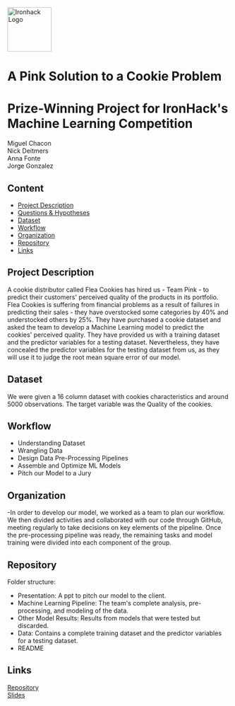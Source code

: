 <img src="https://bit.ly/2VnXWr2" alt="Ironhack Logo" width="100"/>

# A Pink Solution to a Cookie Problem <br> 

# Prize-Winning Project for IronHack's Machine Learning Competition
Miguel Chacon<br>Nick Deitmers<br>Anna Fonte<br>Jorge Gonzalez

## Content
- [Project Description](#project-description)
- [Questions & Hypotheses](#questions-hypotheses)
- [Dataset](#dataset)
- [Workflow](#workflow)
- [Organization](#organization)
- [Repository](#repository)
- [Links](#links)

## Project Description

A cookie distributor called Flea Cookies has hired us - Team Pink - to predict their customers' perceived quality of the products in its portfolio. <br> Flea Cookies is suffering from financial problems as a result of failures in predicting their sales - they have overstocked some categories by 40% and understocked others by 25%. They have purchased a cookie dataset and asked the team to develop a Machine Learning model to predict the cookies' perceived quality. They have provided us with a training dataset and the predictor variables for a testing dataset. Nevertheless, they have concealed the predictor variables for the testing dataset from us, as they will use it to judge the root mean square error of our model. 

## Dataset

We were given a 16 column dataset with cookies characteristics and around 5000 observations. The target variable was the Quality of the cookies.

## Workflow
- Understanding Dataset
- Wrangling Data
- Design Data Pre-Processing Pipelines
- Assemble and Optimize ML Models
- Pitch our Model to a Jury


## Organization

-In order to develop our model, we worked as a team to plan our workflow. We then divided activities and collaborated with our code through GitHub, meeting regularly to take decisions on key elements of the pipeline.
Once the pre-processing pipeline was ready, the remaining tasks and model training were divided into each component of the group.

## Repository

Folder structure:
- Presentation: A ppt to pitch our model to the client. 
- Machine Learning Pipeline: The team's complete analysis, pre-processing, and modeling of the data.
- Other Model Results: Results from models that were tested but discarded.
- Data: Contains a complete training dataset and the predictor variables for a testing dataset.
- README 
 
## Links


[Repository](https://github.com/Jyu-as) <br>
[Slides](https://docs.google.com/presentation/d/18frdG9bB1sB6bIpgGy9Ig65OMHCl_X_GFGYrGOXZ6To/edit#slide=id.ga809319489_4_28)    
